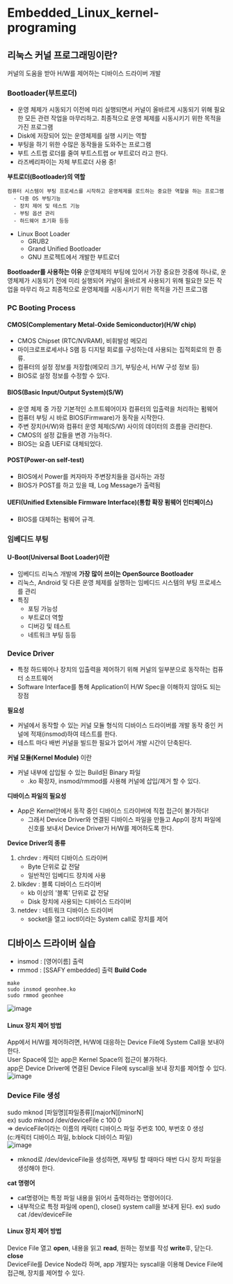 # Embedded_Linux_kernel-programing  
## 리눅스 커널 프로그래밍이란?  
커널의 도움을 받아 H/W를 제어하는 디바이스 드라이버 개발    

### Bootloader(부트로더)  
- 운영 체제가 시동되기 이전에 미리 실행되면서 커널이 올바르게 시동되기 위해 필요한 모든 관련 작업을 마무리하고.
  최종적으로 운영 체제를 시동시키기 위한 목적을 가진 프로그램
 - Disk에 저장되어 있는 운영체제를 실행 시키는 역할
 - 부팅을 하기 위한 수많은 동작들을 도와주는 프로그램
 - 부트 스트랩 로더를 줄여 부트스트랩 or 부트로더 라고 한다.
 - 라즈베리파이는 자체 부트로더 사용 중!
  
**부트로더(Bootloader)의 역할**  

    컴퓨터 시스템이 부팅 프로세스를 시작하고 운영체제를 로드하는 중요한 역할을 하는 프로그램
      - 다중 OS 부팅기능
      - 장치 제어 및 테스트 기능
      - 부팅 옵션 관리
      - 하드웨어 초기화 등등
- Linux Boot Loader
    - GRUB2
    - Grand Unified Bootloader
    - GNU 프로젝트에서 개발한 부트로더
  
**Bootloader를 사용하는 이유**
운영체제의 부팅에 있어서 가장 중요한 것중에 하나로, 운영체제가 시동되기 전에 미리 실행되어
커널이 올바르게 사용되기 위해 필요한 모든 작업을 마무리 하고 최종적으로 운영체제를 시동시키기
위한 목적을 가진 프로그램

### PC Booting Process  
#### CMOS(Complementary Metal-Oxide Semiconductor)(H/W chip)  
- CMOS Chipset (RTC/NVRAM), 비휘발성 메모리
- 마이크로프로세서나 S램 등 디지털 회로를 구성하는데 사용되는 집적회로의 한 종류.
- 컴퓨터의 설정 정보를 저장함(메모리 크기, 부팅순서, H/W 구성 정보 등)
- BIOS로 설정 정보를 수정할 수 있다.

#### BIOS(Basic Input/Output System)(S/W)
-  운영 체제 중 가장 기본적인 소프트웨어이자 컴퓨터의 입출력을 처리하는 펌웨어
-  컴퓨터 부팅 시 바로 BIOS(Firmware)가 동작을 시작한다.
-  주변 장치(H/W)와 컴퓨터 운영 체제(S/W) 사이의 데이터의 흐름을 관리한다.
-  CMOS의 설정 값들을 변경 가능하다.
-  BIOS는 요즘 UEFI로 대체되었다.

#### POST(Power-on self-test)  
- BIOS에서 Power를 켜자마자 주변장치들을 검사하는 과정
- BIOS가 POST를 하고 있을 때, Log Message가 출력됨

#### UEFI(Unified Extensible Firmware Interface)(통합 확장 펌웨어 인터페이스)  
- BIOS를 대체하는 펌웨어 규격.

### 임베디드 부팅  
#### U-Boot(Universal Boot Loader)이란  
- 임베디드 리눅스 개발에 **가장 많이 쓰이는 OpenSource Bootloader**
- 리눅스, Android 및 다른 운영 체제를 실행하는 임베디드 시스템의 부팅 프로세스를 관리
- 특징
  - 포팅 가능성
  - 부트로더 역할
  - 디버깅 및 테스트
  - 네트워크 부팅 등등

### Device Driver  
- 특정 하드웨어나 장치의 입출력을 제어하기 위해 커널의 일부분으로 동작하는 컴퓨터 소프트웨어
- Software Interface를 통해 Application이 H/W Spec을 이해하지 않아도 되는 장점

**필요성**
  - 커널에서 동작할 수 있는 커널 모듈 형식의 디바이스 드라이버를 개발 동작 중인 커널에 적재(insmod)하여 테스트를 한다.
  - 테스트 마다 배번 커널을 빌드한 필요가 없어서 개발 시간이 단축된다.

**커널 모듈(Kernel Module)** 이란
- 커널 내부에 삽입될 수 있는 Build된 Binary 파일
  - .ko 확장자, insmod/rmmod를 사용해 커널에 삽입/제거 할 수 있다.

**디바이스 파일의 필요성**
- App은 Kernel안에서 동작 중인 디바이스 드라이버에 직접 접근이 불가하다!
  - 그래서 Device Driver와 연결된 디바이스 파일을 만들고 App이 장치 파일에 신호를 보내서
    Device Driver가 H/W를 제어하도록 한다.
    
**Device Driver의 종류**
1. chrdev : 캐릭터 디바이스 드라이버
   - Byte 단위로 값 전달
   - 일반적인 임베디드 장치에 사용
2. blkdev : 블록 디바이스 드라이버
   - kb 이상의 '블록' 단위로 값 전달
   - Disk 장치에 사용되는 디바이스 드라이버
3. netdev : 네트워크 디바이스 드라이버
   - socket을 열고 ioctl이라는 System call로 장치를 제어

## 디바이스 드라이버 실습  
- insmod : [영어이름] 출력
- rmmod : [SSAFY embedded] 출력
**Build Code**
```
make
sudo insmod geonhee.ko
sudo rmmod geonhee
```
![image](https://github.com/kghees/Embedded_Linux_kernel-programing/assets/92205960/92a348a9-c786-4540-aaed-d375c4c24c22)  

#### Linux 장치 제어 방법  
App에서 H/W를 제어하려면, H/W에 대응하는 Device File에 System Call을 보내야한다.  
User Space에 있는 app은 Kernel Space의 접근이 불가하다.  
app은 Device Driver에 연결된 Device File에 syscall을 보내 장치를 제어할 수 있다.  
![image](https://github.com/kghees/Embedded_Linux_kernel-programing/assets/92205960/e61a073c-1f3c-44a4-8482-87ea7b6edfda)  

### Device File 생성  
sudo mknod [파일명][파일종류][majorN][minorN]  
ex) sudo mknod /dev/deviceFile c 100 0   
=> deviceFile이라는 이름의 캐릭터 디바이스 파일 주번호 100, 부번호 0 생성  
(c:캐릭터 디바이스 파일, b:block 디바이스 파일)  
![image](https://github.com/kghees/Embedded_Linux_kernel-programing/assets/92205960/c0c35388-3cde-4b73-ac51-662648b117fd)  
- mknod로 /dev/deviceFile을 생성하면, 재부팅 할 때마다 매번 다시 장치 파일을 생성해야 한다.

  
**cat 명령어**  
- cat명령어는 특정 파일 내용을 읽어서 출력하라는 명령어이다.
- 내부적으로 특정 파일에 open(), close() system call을 보내게 된다.
  ex) sudo cat /dev/deviceFile
#### Linux 장치 제어 방법
  Device File 열고 **open**, 내용을 읽고 **read**, 원하는 정보를 작성 **write**후, 닫는다. **close**  
  DeviceFile를 Device Node라 하며, app 개발자는 syscall을 이용해 Device File에 접근해, 장치를   제어할 수 있다.
